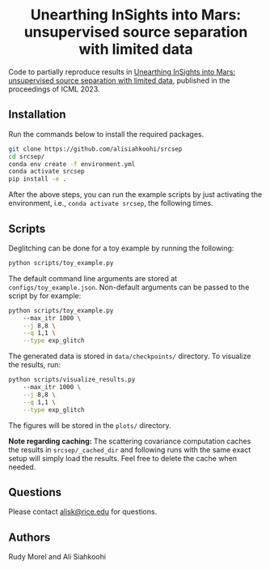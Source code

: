 <h1 align="center">Unearthing InSights into Mars: unsupervised source separation with limited data</h1>

Code to partially reproduce results in [Unearthing InSights into Mars: unsupervised source separation with limited data](https://proceedings.mlr.press/v202/siahkoohi23a.html), published in the proceedings of ICML 2023.


## Installation

Run the commands below to install the required packages.

```bash
git clone https://github.com/alisiahkoohi/srcsep
cd srcsep/
conda env create -f environment.yml
conda activate srcsep
pip install -e .
```

After the above steps, you can run the example scripts by just
activating the environment, i.e., `conda activate srcsep`, the
following times.

## Scripts

Deglitching can be done for a toy example by running the following:

```bash
python scripts/toy_example.py
```

The default command line arguments are stored at `configs/toy_example.json`. Non-default arguments can be passed to the script by for example:

```bash
python scripts/toy_example.py
    --max_itr 1000 \
    --j 8,8 \
    --q 1,1 \
    --type exp_glitch
```

The generated data is stored in `data/checkpoints/` directory. To visualize the results, run:

```bash
python scripts/visualize_results.py
    --max_itr 1000 \
    --j 8,8 \
    --q 1,1 \
    --type exp_glitch
```

The figures will be stored in the `plots/` directory.

**Note regarding caching:** The scattering covariance computation caches the results in `srcsep/_cached_dir` and following runs with the same exact setup will simply load the results. Feel free to delete the cache when needed.

## Questions

Please contact alisk@rice.edu for questions.

## Authors

Rudy Morel and Ali Siahkoohi


